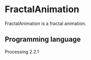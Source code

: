 # FractalAnimation
FractalAnimation is a fractal animation.


## Programming language 
Processing 2.2.1
